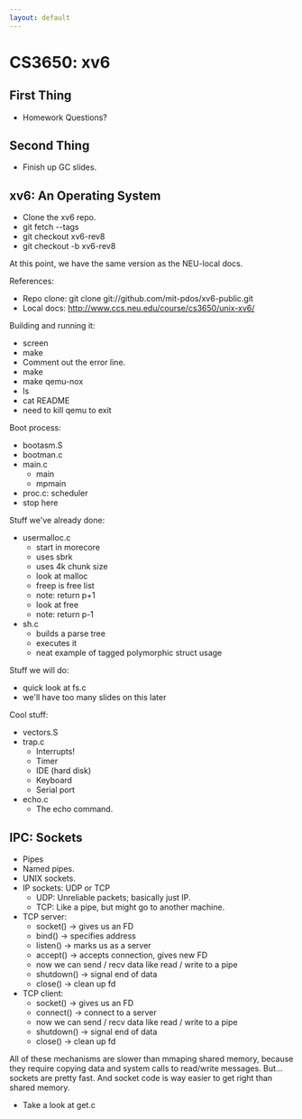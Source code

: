 ```yaml
---
layout: default
---
```


# CS3650: xv6

## First Thing

 - Homework Questions?

## Second Thing

 - Finish up GC slides.
 
## xv6: An Operating System

 - Clone the xv6 repo.
 - git fetch --tags
 - git checkout xv6-rev8
 - git checkout -b xv6-rev8

At this point, we have the same version as the NEU-local docs.

References: 

 - Repo clone: git clone git://github.com/mit-pdos/xv6-public.git
 - Local docs: http://www.ccs.neu.edu/course/cs3650/unix-xv6/
 
Building and running it:

 - screen
 - make
 - Comment out the error line.
 - make
 - make qemu-nox
 - ls
 - cat README
 - need to kill qemu to exit

Boot process:

 - bootasm.S
 - bootman.c
 - main.c
   - main
   - mpmain
 - proc.c: scheduler
 - stop here
   
Stuff we've already done:

 - usermalloc.c
   - start in morecore
   - uses sbrk
   - uses 4k chunk size
   - look at malloc
   - freep is free list
   - note: return p+1
   - look at free
   - note: return p-1
 - sh.c
   - builds a parse tree
   - executes it
   - neat example of tagged polymorphic struct usage

Stuff we will do:

 - quick look at fs.c
 - we'll have too many slides on this later

Cool stuff:
 - vectors.S
 - trap.c
   - Interrupts!
   - Timer
   - IDE (hard disk)
   - Keyboard
   - Serial port
 - echo.c
   - The echo command.

## IPC: Sockets

 - Pipes
 - Named pipes.
 - UNIX sockets.
 - IP sockets: UDP or TCP
   - UDP: Unreliable packets; basically just IP.
   - TCP: Like a pipe, but might go to another machine.
 - TCP server:
   - socket() -> gives us an FD
   - bind()   -> specifies address
   - listen() -> marks us as a server
   - accept() -> accepts connection, gives new FD
   - now we can send / recv data like read / write to a pipe
   - shutdown() -> signal end of data
   - close()  -> clean up fd
 - TCP client:
   - socket()  -> gives us an FD
   - connect() -> connect to a server
   - now we can send / recv data like read / write to a pipe
   - shutdown() -> signal end of data
   - close()  -> clean up fd

All of these mechanisms are slower than mmaping shared memory,
because they require copying data and system calls to read/write
messages. But... sockets are pretty fast. And socket code is
way easier to get right than shared memory.

 - Take a look at get.c


